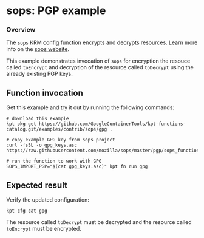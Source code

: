 # sops: PGP example

### Overview

The `sops` KRM config function encrypts and decrypts resources. Learn more info on the [sops website].

This example demonstrates invocation of `sops` for encryption the resouce called `toEncrypt` and decryption of the resource called `toDecrypt` using the already existing PGP keys.

## Function invocation

Get this example and try it out by running the following commands:

```shell
# download this example
kpt pkg get https://github.com/GoogleContainerTools/kpt-functions-catalog.git/examples/contrib/sops/gpg .

# copy example GPG key from sops project
curl -fsSL -o gpg_keys.asc https://raw.githubusercontent.com/mozilla/sops/master/pgp/sops_functional_tests_key.asc

# run the function to work with GPG
SOPS_IMPORT_PGP="$(cat gpg_keys.asc)" kpt fn run gpg
```

## Expected result

Verify the updated configuration:

```shell
kpt cfg cat gpg
```

The resource called `toDecrypt` must be decrypted and the resource called `toEncrypt` must be encrypted.

[sops website]: https://github.com/mozilla/sops#test-with-the-dev-pgp-key
